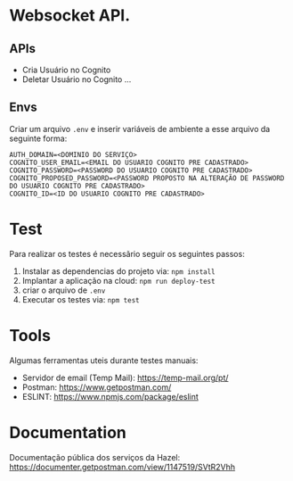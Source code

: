 # Websocket API.

## APIs

- Cria Usuário no Cognito
- Deletar Usuário no Cognito
  ...

## Envs

Criar um arquivo `.env` e inserir variáveis de ambiente a esse arquivo da seguinte forma:

```
AUTH_DOMAIN=<DOMINIO DO SERVIÇO>
COGNITO_USER_EMAIL=<EMAIL DO USUARIO COGNITO PRE CADASTRADO>
COGNITO_PASSWORD=<PASSWORD DO USUARIO COGNITO PRE CADASTRADO>
COGNITO_PROPOSED_PASSWORD=<PASSWORD PROPOSTO NA ALTERAÇÃO DE PASSWORD DO USUARIO COGNITO PRE CADASTRADO>
COGNITO_ID=<ID DO USUARIO COGNITO PRE CADASTRADO>
```

# Test

Para realizar os testes é necessãrio seguir os seguintes passos:

1. Instalar as dependencias do projeto via: `npm install`
2. Implantar a aplicação na cloud: `npm run deploy-test`
3. criar o arquivo de `.env`
4. Executar os testes via: `npm test`

# Tools

Algumas ferramentas uteis durante testes manuais:

- Servidor de email (Temp Mail): https://temp-mail.org/pt/
- Postman: https://www.getpostman.com/
- ESLINT: https://www.npmjs.com/package/eslint

# Documentation

Documentação pública dos serviços da Hazel: https://documenter.getpostman.com/view/1147519/SVtR2Vhh
